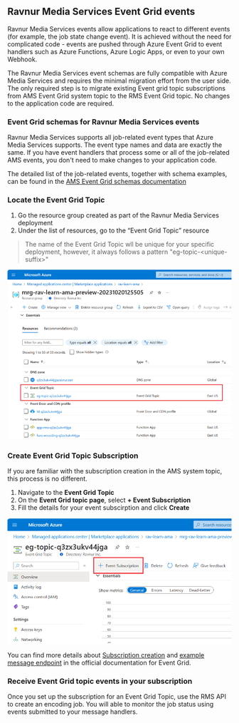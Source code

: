 ## Ravnur Media Services Event Grid events

Ravnur Media Services events allow applications to react to different events (for example, the job state change event). It is achieved without the need for complicated code - events are pushed through Azure Event Grid to event handlers such as Azure Functions, Azure Logic Apps, or even to your own Webhook.

The Ravnur Media Services event schemas are fully compatible with Azure Media Services and requires the minimal migration effort from the user side. The only required step is to migrate existing Event grid topic subscriptions from AMS Event Grid system topic to the RMS Event Grid topic. No changes to the application code are required.

### Event Grid schemas for Ravnur Media Services events

Ravnur Media Services supports all job-related event types that Azure Media Services supports. The event type names and data are exactly the same. If you have event handlers that process some or all of the job-related AMS events, you don't need to make changes to your application code.

The detailed list of the job-related events, together with schema examples, can be found in the [AMS Event Grid schemas documentation](https://learn.microsoft.com/en-us/azure/media-services/latest/monitoring/media-services-event-schemas#job-related-event-types)

### Locate the Event Grid Topic

1. Go the resource group created as part of the Ravnur Media Services deployment
2. Under the list of resources, go to the “Event Grid Topic” resource

> The name of the Event Grid Topic wll be unique for your specific deployment, however, it always follows a pattern "eg-topic-\<unique-suffix\>"

![Event Grid topic resource in the RMS deployment resource group.png](img/event-grid-topic.png)

### Create Event Grid Topic Subscription

If you are familiar with the subscription creation in the AMS system topic, this process is no different.

1. Navigate to the **Event Grid Topic**
2. On the **Event Grid topic page**, select **+ Event Subscription**
3. Fill the details for your event subscirption and click **Create**

![How to create new Event Subscription for Event Grid Topic.png](img/event-grid-topic-new-sub.png)

You can find more details about [Subscription creation](https://learn.microsoft.com/en-us/azure/event-grid/custom-event-quickstart-portal#subscribe-to-custom-topic) and [example message endpoint](https://learn.microsoft.com/en-us/azure/event-grid/custom-event-quickstart-portal#subscribe-to-custom-topic) in the official documentation for Event Grid.

### Receive Event Grid topic events in your subscription

Once you set up the subscription for an Event Grid Topic, use the RMS API to create an encoding job. You will able to monitor the job status using events submitted to your message handlers.
